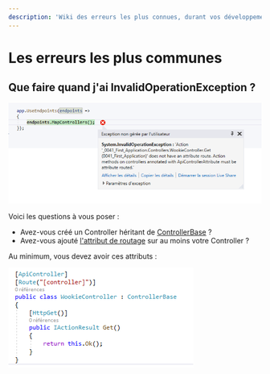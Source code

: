 ```yaml
---
description: 'Wiki des erreurs les plus connues, durant vos développements d''application'
---
```


# Les erreurs les plus communes

## Que faire quand j'ai InvalidOperationException ?

![](../../.gitbook/assets/image%20%281%29.png)

Voici les questions à vous poser :

* Avez-vous créé un Controller héritant de [ControllerBase](https://docs.microsoft.com/en-us/dotnet/api/microsoft.aspnetcore.mvc.controllerbase?view=aspnetcore-3.0) ?
* Avez-vous ajouté [l'attribut de routage](https://docs.microsoft.com/en-us/dotnet/api/microsoft.aspnetcore.mvc.routeattribute?view=aspnetcore-3.0) sur au moins votre Controller ? 

Au minimum, vous devez avoir ces attributs :

![](../../.gitbook/assets/image%20%287%29.png)



